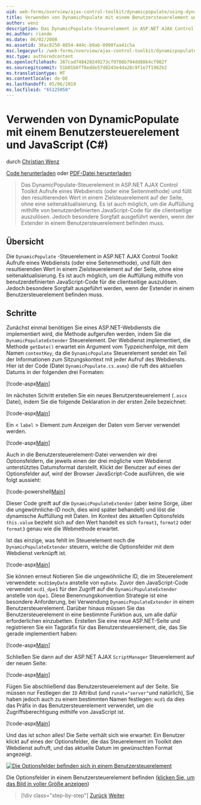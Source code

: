 ```yaml
---
uid: web-forms/overview/ajax-control-toolkit/dynamicpopulate/using-dynamicpopulate-with-a-user-control-and-javascript-cs
title: Verwenden von DynamicPopulate mit einem Benutzersteuerelement und JavaScript (c#) | Microsoft-Dokumentation
author: wenz
description: Das DynamicPopulate-Steuerelement in ASP.NET AJAX Control Toolkit Aufrufe eines Webdiensts (oder eine Seitenmethode) und füllt den resultierenden Wert in ein Zielsteuerelement, auf t...
ms.author: riande
ms.date: 06/02/2008
ms.assetid: 38ac8250-8854-444c-b9ab-8998faa41c5a
msc.legacyurl: /web-forms/overview/ajax-control-toolkit/dynamicpopulate/using-dynamicpopulate-with-a-user-control-and-javascript-cs
msc.type: authoredcontent
ms.openlocfilehash: 387cad748428249273cf9708b794dd8864cf982f
ms.sourcegitcommit: 51b01b6ff8edde57d8243e4da28c9f1e7f1962b2
ms.translationtype: MT
ms.contentlocale: de-DE
ms.lasthandoff: 05/06/2019
ms.locfileid: "65125050"
---
```

# <a name="using-dynamicpopulate-with-a-user-control-and-javascript-c"></a>Verwenden von DynamicPopulate mit einem Benutzersteuerelement und JavaScript (C#)

durch [Christian Wenz](https://github.com/wenz)

[Code herunterladen](http://download.microsoft.com/download/d/8/f/d8f2f6f9-1b7c-46ad-9252-e1fc81bdea3e/dynamicpopulate2.cs.zip) oder [PDF-Datei herunterladen](http://download.microsoft.com/download/b/6/a/b6ae89ee-df69-4c87-9bfb-ad1eb2b23373/dynamicpopulate2CS.pdf)

> Das DynamicPopulate-Steuerelement in ASP.NET AJAX Control Toolkit Aufrufe eines Webdiensts (oder eine Seitenmethode) und füllt den resultierenden Wert in einem Zielsteuerelement auf der Seite, ohne eine seitenaktualisierung. Es ist auch möglich, um die Auffüllung mithilfe von benutzerdefinierten JavaScript-Code für die clientseitige auszulösen. Jedoch besondere Sorgfalt ausgeführt werden, wenn der Extender in einem Benutzersteuerelement befinden muss.

## <a name="overview"></a>Übersicht

Die `DynamicPopulate` -Steuerelement in ASP.NET AJAX Control Toolkit Aufrufe eines Webdiensts (oder eine Seitenmethode), und füllt den resultierenden Wert in einem Zielsteuerelement auf der Seite, ohne eine seitenaktualisierung. Es ist auch möglich, um die Auffüllung mithilfe von benutzerdefinierten JavaScript-Code für die clientseitige auszulösen. Jedoch besondere Sorgfalt ausgeführt werden, wenn der Extender in einem Benutzersteuerelement befinden muss.

## <a name="steps"></a>Schritte

Zunächst einmal benötigen Sie eines ASP.NET-Webdiensts die implementiert wird, die Methode aufgerufen werden, indem Sie die `DynamicPopulateExtender` Steuerelement. Der Webdienst implementiert, die Methode `getDate()` erwartet ein Argument vom Typzeichenfolge, mit dem Namen `contextKey`, da die `DynamicPopulate` Steuerelement sendet ein Teil der Informationen zum Sitzungskontext mit jeder Aufruf des Webdiensts. Hier ist der Code (Datei `DynamicPopulate.cs.asmx`) die ruft des aktuellen Datums in der folgenden drei Formaten:

[!code-aspx[Main](using-dynamicpopulate-with-a-user-control-and-javascript-cs/samples/sample1.aspx)]

Im nächsten Schritt erstellen Sie ein neues Benutzersteuerelement (`.ascx` Datei), indem Sie die folgende Deklaration in der ersten Zeile bezeichnet:

[!code-aspx[Main](using-dynamicpopulate-with-a-user-control-and-javascript-cs/samples/sample2.aspx)]

Ein &lt; `label` &gt; Element zum Anzeigen der Daten vom Server verwendet werden.

[!code-aspx[Main](using-dynamicpopulate-with-a-user-control-and-javascript-cs/samples/sample3.aspx)]

Auch in die Benutzersteuerelement-Datei verwenden wir drei Optionsfeldern, die jeweils einen der drei mögliche vom Webdienst unterstütztes Datumsformat darstellt. Klickt der Benutzer auf eines der Optionsfelder auf, wird der Browser JavaScript-Code ausführen, die wie folgt aussieht:

[!code-powershell[Main](using-dynamicpopulate-with-a-user-control-and-javascript-cs/samples/sample4.ps1)]

Dieser Code greift auf die `DynamicPopulateExtender` (aber keine Sorge, über die ungewöhnliche-ID noch, dies wird später behandelt) und löst die dynamische Auffüllung mit Daten. Im Kontext des aktuellen Optionsfelds `this.value` bezieht sich auf den Wert handelt es sich `format1`, `format2` oder `format3` genau wie die Webmethode erwartet.

Ist das einzige, was fehlt im Steuerelement noch die `DynamicPopulateExtender` steuern, welche die Optionsfelder mit dem Webdienst verknüpft ist.

[!code-aspx[Main](using-dynamicpopulate-with-a-user-control-and-javascript-cs/samples/sample5.aspx)]

Sie können erneut Notieren Sie die ungewöhnliche ID, die im Steuerelement verwendete: `mcd1$myDate` anstelle von `myDate`. Zuvor den JavaScript-Code verwendet `mcd1_dpe1` für den Zugriff auf die `DynamicPopulateExtender` anstelle von `dpe1`. Diese Benennungskonvention Strategie ist eine besondere Anforderung, bei Verwendung `DynamicPopulateExtender` in einem Benutzersteuerelement. Darüber hinaus müssen Sie das Benutzersteuerelement in eine bestimmte Funktion aus, um alle dafür erforderlichen einzubetten. Erstellen Sie eine neue ASP.NET-Seite und registrieren Sie ein Tagpräfix für das Benutzersteuerelement, die, das Sie gerade implementiert haben:

[!code-aspx[Main](using-dynamicpopulate-with-a-user-control-and-javascript-cs/samples/sample6.aspx)]

Schließen Sie dann auf der ASP.NET AJAX `ScriptManager` Steuerelement auf der neuen Seite:

[!code-aspx[Main](using-dynamicpopulate-with-a-user-control-and-javascript-cs/samples/sample7.aspx)]

Fügen Sie abschließend das Benutzersteuerelement auf der Seite. Sie müssen nur Festlegen der `ID` Attribut (und `runat="server"`und natürlich), Sie haben jedoch auch zu einem bestimmten Namen festlegen: `mcd1` da dies das Präfix in das Benutzersteuerelement verwendet, um die Zugriffsberechtigung mithilfe von JavaScript ist.

[!code-aspx[Main](using-dynamicpopulate-with-a-user-control-and-javascript-cs/samples/sample8.aspx)]

Und das ist schon alles! Die Seite verhält sich wie erwartet: Ein Benutzer klickt auf eines der Optionsfelder, die das Steuerelement im Toolkit den Webdienst aufruft, und das aktuelle Datum im gewünschten Format angezeigt.

[![Die Optionsfelder befinden sich in einem Benutzersteuerelement](using-dynamicpopulate-with-a-user-control-and-javascript-cs/_static/image2.png)](using-dynamicpopulate-with-a-user-control-and-javascript-cs/_static/image1.png)

Die Optionsfelder in einem Benutzersteuerelement befinden ([klicken Sie, um das Bild in voller Größe anzeigen](using-dynamicpopulate-with-a-user-control-and-javascript-cs/_static/image3.png))

> [!div class="step-by-step"]
> [Zurück](dynamically-populating-a-control-using-javascript-code-cs.md)
> [Weiter](dynamically-populating-a-control-vb.md)
